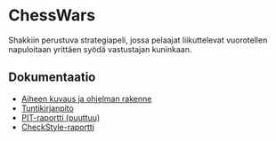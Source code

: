 # ChessWars
Shakkiin perustuva strategiapeli, jossa pelaajat liikuttelevat vuorotellen napuloitaan yrittäen syödä vastustajan kuninkaan.

## Dokumentaatio

- [Aiheen kuvaus ja ohjelman rakenne](https://github.com/SimoKorkolainen/ChessWars/blob/master/dokumentaatio/AihemaarittelyJaRakenne.md)
- [Tuntikirjanpito](https://github.com/SimoKorkolainen/ChessWars/blob/master/dokumentaatio/Tuntikirjanpito.md)
- [PIT-raportti (puuttuu)](https://github.com/SimoKorkolainen/ChessWars/blob/master/dokumentaatio/)
- [CheckStyle-raportti](http://htmlpreview.github.io/?https://github.com/SimoKorkolainen/ChessWars/blob/master/dokumentaatio/site/checkstyle.html)
